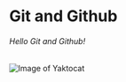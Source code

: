 # Git and Github
###### Hello Git and Github!

![Image of Yaktocat](https://octodex.github.com/images/yaktocat.png)
